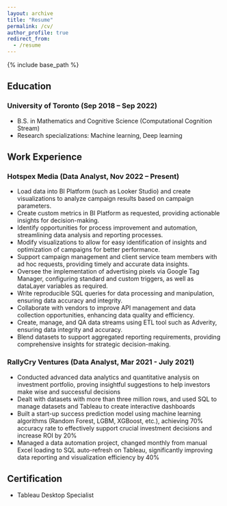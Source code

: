 ```yaml
---
layout: archive
title: "Resume"
permalink: /cv/
author_profile: true
redirect_from:
  - /resume
---
```


{% include base_path %}

## Education

### University of Toronto (Sep 2018 – Sep 2022)  

- B.S. in Mathematics and Cognitive Science (Computational Cognition Stream)
- Research specializations: Machine learning, Deep learning

## Work Experience

### Hotspex Media (Data Analyst, Nov 2022 – Present) 

- Load data into BI Platform (such as Looker Studio) and create visualizations to analyze campaign results based on campaign parameters.
- Create custom metrics in BI Platform as requested, providing actionable insights for decision-making.
- Identify opportunities for process improvement and automation, streamlining data analysis and reporting processes.
- Modify visualizations to allow for easy identification of insights and optimization of campaigns for better performance.
- Support campaign management and client service team members with ad hoc requests, providing timely and accurate data insights.
- Oversee the implementation of advertising pixels via Google Tag Manager, configuring standard and custom triggers, as well as dataLayer variables as required.
- Write reproducible SQL queries for data processing and manipulation, ensuring data accuracy and integrity.
- Collaborate with vendors to improve API management and data collection opportunities, enhancing data quality and efficiency.
- Create, manage, and QA data streams using ETL tool such as Adverity, ensuring data integrity and accuracy.
- Blend datasets to support aggregated reporting requirements, providing comprehensive insights for strategic decision-making.


### RallyCry Ventures (Data Analyst, Mar 2021 - July 2021)  
- Conducted advanced data analytics and quantitative analysis on investment portfolio, proving insightful suggestions to help investors make wise and successful decisions
- Dealt with datasets with more than three million rows, and used SQL to manage datasets and Tableau to create interactive dashboards
- Built a start-up success prediction model using machine learning algorithms (Random Forest, LGBM, XGBoost, etc.), achieving 70% accuracy rate to effectively support crucial investment decisions and increase ROI by 20%
- Managed a data automation project, changed monthly from manual Excel loading to SQL auto-refresh on Tableau, significantly improving data reporting and visualization efficiency by 40%


## Certification

* Tableau Desktop Specialist



